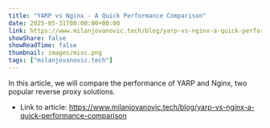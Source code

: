 ```yaml
---
title: "YARP vs Nginx - A Quick Performance Comparison"
date: 2025-05-31T00:00:00+00:00
link: https://www.milanjovanovic.tech/blog/yarp-vs-nginx-a-quick-performance-comparison
showShare: false
showReadTime: false
thumbnail: images/misc.png
tags: ["milanjovanovic.tech"]
---
```

In this article, we will compare the performance of YARP and Nginx, two popular reverse proxy solutions.

- Link to article: https://www.milanjovanovic.tech/blog/yarp-vs-nginx-a-quick-performance-comparison
